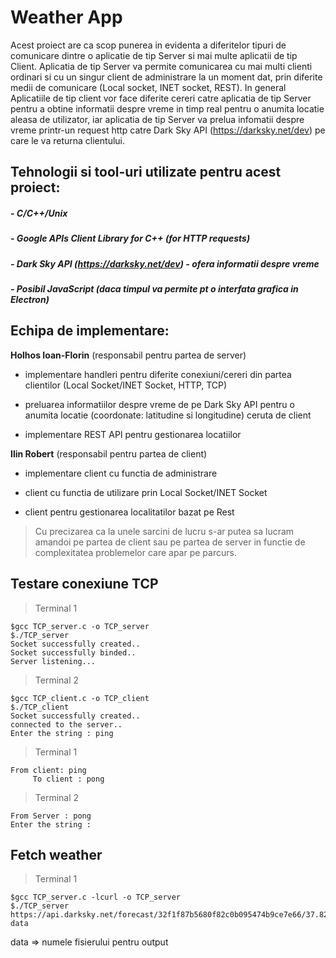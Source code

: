 # Weather App

Acest proiect are ca scop punerea in evidenta a diferitelor tipuri de comunicare dintre o aplicatie de tip Server si mai multe aplicatii de tip Client.
Aplicatia de tip Server va permite comunicarea cu mai multi clienti ordinari si cu un singur client de administrare la un moment dat, prin diferite medii de comunicare (Local socket, INET socket, REST).
In general Aplicatiile de tip client vor face diferite cereri catre aplicatia de tip Server pentru a obtine informatii despre vreme in timp real pentru o anumita locatie aleasa de utilizator, iar aplicatia de tip Server va prelua infomatii despre vreme printr-un request http catre Dark Sky API (https://darksky.net/dev) pe care le va returna clientului.

## Tehnologii si tool-uri utilizate pentru acest proiect:

##### - C/C++/Unix

##### - Google APIs Client Library for C++ (for HTTP requests)

##### - Dark Sky API (https://darksky.net/dev) - ofera informatii despre vreme

##### - Posibil JavaScript (daca timpul va permite pt o interfata grafica in Electron)

## Echipa de implementare:

**Holhos Ioan-Florin** (responsabil pentru partea de server)

- implementare handleri pentru diferite conexiuni/cereri din partea clientilor (Local Socket/INET Socket, HTTP, TCP)

- preluarea informatiilor despre vreme de pe Dark Sky API pentru o anumita locatie (coordonate: latitudine si longitudine) ceruta de client

- implementare REST API pentru gestionarea locatiilor

**Ilin Robert** (responsabil pentru partea de client)

- implementare client cu functia de administrare

- client cu functia de utilizare prin Local Socket/INET Socket

- client pentru gestionarea localitatilor bazat pe Rest

> Cu precizarea ca la unele sarcini de lucru s-ar putea sa lucram amandoi pe partea de client sau pe partea de server in functie de complexitatea problemelor care apar pe parcurs.

## Testare conexiune TCP

> Terminal 1

```
$gcc TCP_server.c -o TCP_server
$./TCP_server
Socket successfully created..
Socket successfully binded..
Server listening...
```

> Terminal 2

```
$gcc TCP_client.c -o TCP_client
$./TCP_client
Socket successfully created..
connected to the server..
Enter the string : ping
```

> Terminal 1

```
From client: ping
	 To client : pong
```

> Terminal 2

```
From Server : pong
Enter the string :
```

## Fetch weather

> Terminal 1

```
$gcc TCP_server.c -lcurl -o TCP_server
$./TCP_server https://api.darksky.net/forecast/32f1f87b5680f82c0b095474b9ce7e66/37.8267,-122.4233 data
```

data => numele fisierului pentru output
